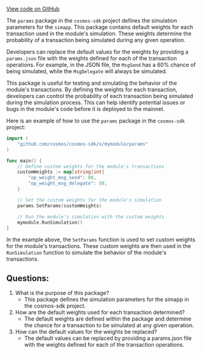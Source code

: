 [View code on GitHub](https://github.com/cosmos/cosmos-sdk.git/simapp/params/doc.go)

The `params` package in the `cosmos-sdk` project defines the simulation parameters for the `simapp`. This package contains default weights for each transaction used in the module's simulation. These weights determine the probability of a transaction being simulated during any given operation. 

Developers can replace the default values for the weights by providing a `params.json` file with the weights defined for each of the transaction operations. For example, in the JSON file, the `MsgSend` has a 60% chance of being simulated, while the `MsgDelegate` will always be simulated. 

This package is useful for testing and simulating the behavior of the module's transactions. By defining the weights for each transaction, developers can control the probability of each transaction being simulated during the simulation process. This can help identify potential issues or bugs in the module's code before it is deployed to the mainnet. 

Here is an example of how to use the `params` package in the `cosmos-sdk` project:

```go
import (
    "github.com/cosmos/cosmos-sdk/x/mymodule/params"
)

func main() {
    // Define custom weights for the module's transactions
    customWeights := map[string]int{
        "op_weight_msg_send": 80,
        "op_weight_msg_delegate": 50,
    }

    // Set the custom weights for the module's simulation
    params.SetParams(customWeights)

    // Run the module's simulation with the custom weights
    mymodule.RunSimulation()
}
```

In the example above, the `SetParams` function is used to set custom weights for the module's transactions. These custom weights are then used in the `RunSimulation` function to simulate the behavior of the module's transactions.
## Questions: 
 1. What is the purpose of this package?
    - This package defines the simulation parameters for the simapp in the cosmos-sdk project.
2. How are the default weights used for each transaction determined?
    - The default weights are defined within the package and determine the chance for a transaction to be simulated at any given operation.
3. How can the default values for the weights be replaced?
    - The default values can be replaced by providing a params.json file with the weights defined for each of the transaction operations.